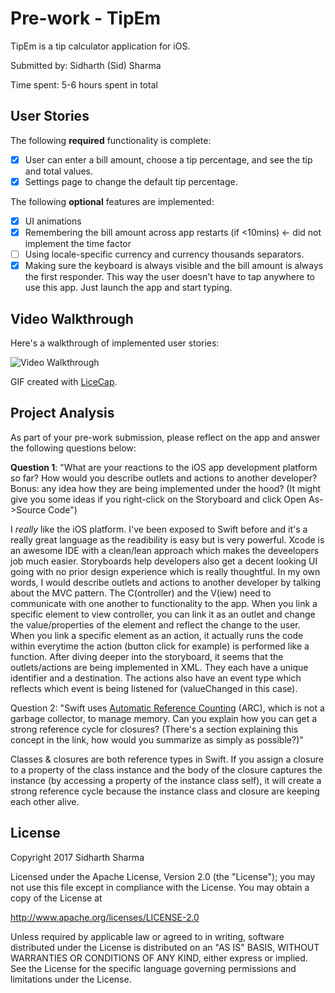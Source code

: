 # Pre-work - TipEm

TipEm is a tip calculator application for iOS.

Submitted by: Sidharth (Sid) Sharma 

Time spent: 5-6 hours spent in total

## User Stories

The following **required** functionality is complete:

* [X] User can enter a bill amount, choose a tip percentage, and see the tip and total values.
* [X] Settings page to change the default tip percentage.

The following **optional** features are implemented:
* [X] UI animations 
* [X] Remembering the bill amount across app restarts (if <10mins) <- did not implement the time factor
* [ ] Using locale-specific currency and currency thousands separators.
* [X] Making sure the keyboard is always visible and the bill amount is always the first responder. This way the user doesn't have to tap anywhere to use this app. Just launch the app and start typing.

## Video Walkthrough 

Here's a walkthrough of implemented user stories:

<img src='https://github.com/sidsharma27/tip-calculator/blob/master/tipCalcDemo.gif' title='Video Walkthrough' width='' alt='Video Walkthrough' />

GIF created with [LiceCap](http://www.cockos.com/licecap/).

## Project Analysis

As part of your pre-work submission, please reflect on the app and answer the following questions below:

**Question 1**: "What are your reactions to the iOS app development platform so far? How would you describe outlets and actions to another developer? Bonus: any idea how they are being implemented under the hood? (It might give you some ideas if you right-click on the Storyboard and click Open As->Source Code")

I *really* like the iOS platform. I've been exposed to Swift before and it's a really great language as the readibility is easy but is very powerful. Xcode is an awesome IDE with a clean/lean approach which makes the deveelopers job much easier. Storyboards help developers also get a decent looking UI going with no prior design experience which is really thoughtful. In my own words, I would describe outlets and actions to another developer by talking about the MVC pattern. The C(ontroller) and the V(iew) need to communicate with one another to functionality to the app. When you link a specific element to view controller, you can link it as an outlet and change the value/properties of the element and reflect the change to the user. When you link a specific element as an action, it actually runs the code within everytime the action (button click for example) is performed like a function. After diving deeper into the storyboard, it seems that the outlets/actions are being implemented in XML. They each have a unique identifier and a destination. The actions also have an event type which reflects which event is being listened for (valueChanged in this case).

Question 2: "Swift uses [Automatic Reference Counting](https://developer.apple.com/library/content/documentation/Swift/Conceptual/Swift_Programming_Language/AutomaticReferenceCounting.html#//apple_ref/doc/uid/TP40014097-CH20-ID49) (ARC), which is not a garbage collector, to manage memory. Can you explain how you can get a strong reference cycle for closures? (There's a section explaining this concept in the link, how would you summarize as simply as possible?)"

Classes & closures are both reference types in Swift. If you assign a closure to a property of the class instance and the body of the closure captures the instance (by accessing a property of the instance class self), it will create a strong reference cycle because the instance class and closure are keeping each other alive.

## License

Copyright 2017 Sidharth Sharma

Licensed under the Apache License, Version 2.0 (the "License");
you may not use this file except in compliance with the License.
You may obtain a copy of the License at

http://www.apache.org/licenses/LICENSE-2.0

Unless required by applicable law or agreed to in writing, software
distributed under the License is distributed on an "AS IS" BASIS,
WITHOUT WARRANTIES OR CONDITIONS OF ANY KIND, either express or implied.
See the License for the specific language governing permissions and
limitations under the License.
